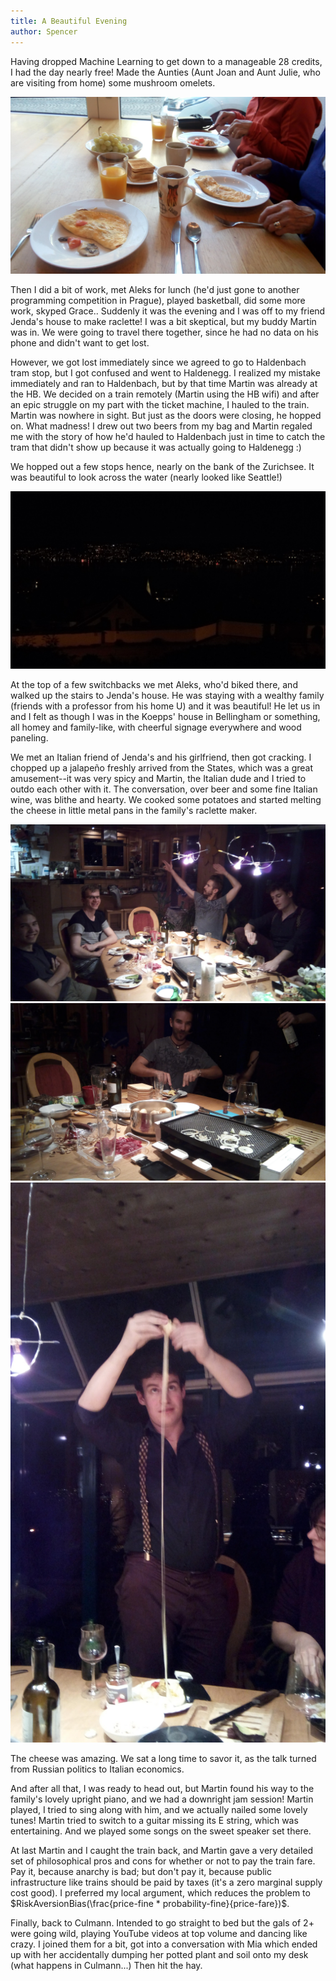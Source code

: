 ```yaml
---
title: A Beautiful Evening
author: Spencer
---
```


Having dropped Machine Learning to get down to a manageable 28 credits, I had the day nearly free! Made the Aunties (Aunt Joan and Aunt Julie, who are visiting from home) some mushroom omelets.

![](../images/IMG_20171103_095118.jpg)

Then I did a bit of work, met Aleks for lunch (he'd just gone to another programming competition in Prague), played basketball, did some more work, skyped Grace.. Suddenly it was the evening and I was off to my friend Jenda's house to make raclette! I was a bit skeptical, but my buddy Martin was in. We were going to travel there together, since he had no data on his phone and didn't want to get lost.

However, we got lost immediately since we agreed to go to Haldenbach tram stop, but I got confused and went to Haldenegg. I realized my mistake immediately and ran to Haldenbach, but by that time Martin was already at the HB. We decided on a train remotely (Martin using the HB wifi) and after an epic struggle on my part with the ticket machine, I hauled to the train. Martin was nowhere in sight. But just as the doors were closing, he hopped on. What madness! I drew out two beers from my bag and Martin regaled me with the story of how he'd hauled to Haldenbach just in time to catch the tram that didn't show up because it was actually going to Haldenegg :)

We hopped out a few stops hence, nearly on the bank of the Zurichsee. It was beautiful to look across the water (nearly looked like Seattle!)

![IMG_20171103_214412](../images/IMG_20171103_214412.jpg)

At the top of a few switchbacks we met Aleks, who'd biked there, and walked up the stairs to Jenda's house. He was staying with a wealthy family (friends with a professor from his home U) and it was beautiful! He let us in and I felt as though I was in the Koepps' house in Bellingham or something, all homey and family-like, with cheerful signage everywhere and wood paneling.

We met an Italian friend of Jenda's and his girlfriend, then got cracking. I chopped up a jalapeño freshly arrived from the States, which was a great amusement--it was very spicy and Martin, the Italian dude and I tried to outdo each other with it. The conversation, over beer and some fine Italian wine, was blithe and hearty. We cooked some potatoes and started melting the cheese in little metal pans in the family's raclette maker.

![IMG_20171103_201340](../images/IMG_20171103_201340.jpg)
![IMG_20171103_193631](../images/IMG_20171103_193631.jpg)
![IMG_20171103_201417](../images/IMG_20171103_201417.jpg)

The cheese was amazing. We sat a long time to savor it, as the talk turned from Russian politics to Italian economics.

And after all that, I was ready to head out, but Martin found his way to the family's lovely upright piano, and we had a downright jam session! Martin played, I tried to sing along with him, and we actually nailed some lovely tunes! Martin tried to switch to a guitar missing its E string, which was entertaining. And we played some songs on the sweet speaker set there.

At last Martin and I caught the train back, and Martin gave a very detailed set of philosophical pros and cons for whether or not to pay the train fare. Pay it, because anarchy is bad; but don't pay it, because public infrastructure like trains should be paid by taxes (it's a zero marginal supply cost good). I preferred my local argument, which reduces the problem to $RiskAversionBias(\frac{price-fine * probability-fine}{price-fare})$.

Finally, back to Culmann. Intended to go straight to bed but the gals of 2+ were going wild, playing YouTube videos at top volume and dancing like crazy. I joined them for a bit, got into a conversation with Mia which ended up with her accidentally dumping her potted plant and soil onto my desk (what happens in Culmann...) Then hit the hay.
